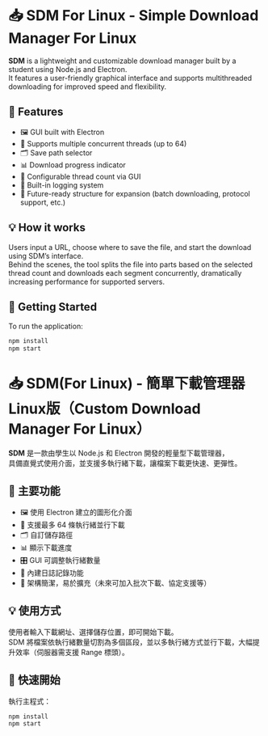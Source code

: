# 📥 SDM For Linux - Simple Download Manager For Linux

**SDM** is a lightweight and customizable download manager built by a student using Node.js and Electron.  
It features a user-friendly graphical interface and supports multithreaded downloading for improved speed and flexibility.

## 🔧 Features

- 🖼️ GUI built with Electron
- 📡 Supports multiple concurrent threads (up to 64)
- 🗂️ Save path selector
- 📊 Download progress indicator
- 🧠 Configurable thread count via GUI
- 📝 Built-in logging system
- 🚀 Future-ready structure for expansion (batch downloading, protocol support, etc.)

## 💡 How it works

Users input a URL, choose where to save the file, and start the download using SDM’s interface.  
Behind the scenes, the tool splits the file into parts based on the selected thread count and downloads each segment concurrently, dramatically increasing performance for supported servers.

## 🚀 Getting Started

To run the application:

```bash
npm install
npm start
```

# 📥 SDM(For Linux) - 簡單下載管理器Linux版（Custom Download Manager For Linux）

**SDM** 是一款由學生以 Node.js 和 Electron 開發的輕量型下載管理器，  
具備直覺式使用介面，並支援多執行緒下載，讓檔案下載更快速、更彈性。

## 🔧 主要功能

- 🖼️ 使用 Electron 建立的圖形化介面
- 📡 支援最多 64 條執行緒並行下載
- 🗂️ 自訂儲存路徑
- 📊 顯示下載進度
- 🎛️ GUI 可調整執行緒數量
- 📝 內建日誌記錄功能
- 🧩 架構簡潔，易於擴充（未來可加入批次下載、協定支援等）

## 💡 使用方式

使用者輸入下載網址、選擇儲存位置，即可開始下載。  
SDM 將檔案依執行緒數量切割為多個區段，並以多執行緒方式並行下載，大幅提升效率（伺服器需支援 Range 標頭）。

## 🚀 快速開始

執行主程式：

```bash
npm install
npm start
